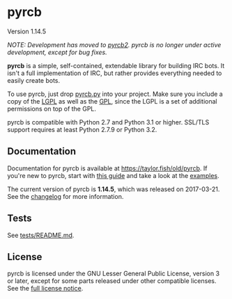 pyrcb
=====

Version 1.14.5

*NOTE: Development has moved to [pyrcb2]. pyrcb is no longer under active
development, except for bug fixes.*

[pyrcb2]: https://github.com/taylordotfish/pyrcb2

**pyrcb** is a simple, self-contained, extendable library for building IRC
bots. It isn't a full implementation of IRC, but rather provides everything
needed to easily create bots.

To use pyrcb, just drop [pyrcb.py](pyrcb.py) into your project. Make sure
you include a copy of the [LGPL] as well as the [GPL], since the LGPL is a set
of additional permissions on top of the GPL.

pyrcb is compatible with Python 2.7 and Python 3.1 or higher. SSL/TLS
support requires at least Python 2.7.9 or Python 3.2.

[LGPL]: https://www.gnu.org/licenses/lgpl.txt
[GPL]: https://www.gnu.org/licenses/gpl.txt

Documentation
-------------

Documentation for pyrcb is available at <https://taylor.fish/old/pyrcb>. If
you're new to pyrcb, start with [this guide] and take a look at the
[examples](examples/).

The current version of pyrcb is **1.14.5**, which was released on 2017-03-21.
See the [changelog] for more information.

[this guide]: https://taylor.fish/old/pyrcb/guide.html
[changelog]: https://taylor.fish/old/pyrcb/release-notes/1.14/changelog.html

Tests
-----

See [tests/README.md](tests/README.md).

License
-------

pyrcb is licensed under the GNU Lesser General Public License, version 3 or
later, except for some parts released under other compatible licenses. See the
[full license notice](LICENSE).
